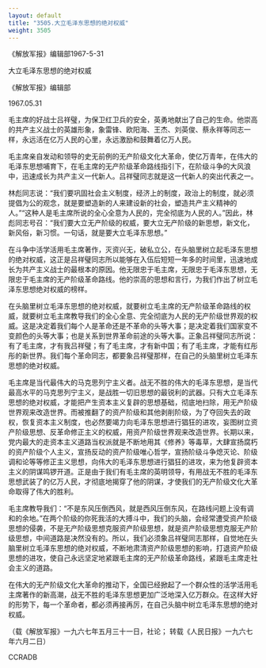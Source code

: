 ```yaml
---
layout: default
title: "3505.大立毛泽东思想的绝对权威"
weight: 3505
---
```


《解放军报》编辑部1967-5-31

大立毛泽东思想的绝对权威

《解放军报》编辑部

1967.05.31

毛主席的好战士吕祥璧，为保卫红卫兵的安全，英勇地献出了自己的生命。他崇高的共产主义战士的英雄形象，象雷锋、欧阳海、王杰、刘英俊、蔡永祥等同志一样，永远活在亿万人民的心里，永远激励和鼓舞着亿万人民。

毛主席亲自发动和领导的史无前例的无产阶级文化大革命，使亿万青年，在伟大的毛泽东思想哺育下，在毛主席的无产阶级革命路线指引下，在阶级斗争的大风浪中，迅速成长为共产主义一代新人。吕祥璧同志就是这一代新人的突出代表之一。

林彪同志说：“我们要巩固社会主义制度，经济上的制度，政治上的制度，就必须提倡为公的观念，就是要塑造新的人来建设新的社会，塑造共产主义精神的人。”“这种人是毛主席所说的全心全意为人民的，完全彻底为人民的人。”因此，林彪同志号召：“我们要大立无产阶级的权威，要大立无产阶级的新思想，新文化，新风俗，新习惯。一句话，就是要大立毛泽东思想。”

在斗争中活学活用毛主席著作，灭资兴无，破私立公，在头脑里树立起毛泽东思想的绝对权威，这正是吕祥璧同志所以能够在入伍后短短一年多的时间里，迅速地成长为共产主义战士的最根本的原因。他无限忠于毛主席，无限忠于毛泽东思想，无限忠于毛主席的无产阶级革命路线。他的崇高的思想和言行，为我们作出了树立毛泽东思想绝对权威的榜样。

在头脑里树立毛泽东思想的绝对权威，就要树立毛主席的无产阶级革命路线的权威，就要树立毛主席教导我们的全心全意、完全彻底为人民的无产阶级世界观的权威。这是决定着我们每个人是革命还是不革命的头等大事；是决定着我们国家变不变颜色的头等大事；也是关系到世界革命前途的头等大事。正象吕祥璧同志所说：有了毛主席，才有我吕祥璧；有了毛主席，才有新中国；有了毛主席，才能有红彤彤的新世界。我们每个革命同志，都要象吕祥璧那样，在自己的头脑里树立毛泽东思想的绝对权威。

毛主席是当代最伟大的马克思列宁主义者。战无不胜的伟大的毛泽东思想，是当代最高水平的马克思列宁主义，是战胜一切旧思想的最锐利的武器。只有大立毛泽东思想的绝对权威，才能把产生资本主义复辟的思想基础，彻底地扫除，用无产阶级世界观来改造世界。而被推翻了的资产阶级和其他剥削阶级，为了夺回失去的政权，恢复资本主义制度，也必然要竭力向毛泽东思想进行猖狂的进攻，妄图树立资产阶级思想、反革命修正主义的权威，用资产阶级世界观来改造世界。长期以来，党内最大的走资本主义道路当权派就是不断地用其《修养》等毒草，大肆宣扬腐朽的资产阶级个人主义，宣扬反动的资产阶级唯心哲学，宣扬阶级斗争熄灭论、阶级调和论等等修正主义思想，向伟大的毛泽东思想进行猖狂的进攻，来为他复辟资本主义的阴谋鸣锣开道。正是由于我们有毛主席的英明领导，有用战无不胜的毛泽东思想武装了的亿万人民，才彻底地揭穿了他的阴谋，才使我们的无产阶级文化大革命取得了伟大的胜利。

毛主席教导我们：“不是东风压倒西风，就是西风压倒东风，在路线问题上没有调和的余地。”在两个阶级的你死我活的大搏斗中，我们的头脑，会经常遭受资产阶级思想的侵袭，不是无产阶级思想克服资产阶级思想，就是资产阶级思想克服无产阶级思想，中间道路是决然没有的。所以，我们必须象吕祥璧同志那样，自觉地在头脑里树立毛泽东思想的绝对权威，不断地肃清资产阶级思想的影响，打退资产阶级思想的进攻，使自己永远坚定地紧跟毛主席的无产阶级革命路线，紧跟毛主席走社会主义的道路。

在伟大的无产阶级文化大革命的推动下，全国已经掀起了一个群众性的活学活用毛主席著作的新高潮，战无不胜的毛泽东思想更加广泛地深入亿万群众。在这样大好的形势下，每一个革命者，都必须再接再厉，在自己头脑中树立毛泽东思想的绝对权威。

（载《解放军报》一九六七年五月三十一日，社论； 转载《人民日报》一九六七年六月二日）

CCRADB

